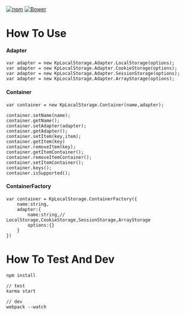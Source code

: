 [![npm](https://img.shields.io/badge/npm-1.0.0-blue.svg)](https://www.npmjs.com/package/kp-localstorage)
[![Bower](https://img.shields.io/badge/npm-1.0.0-red.svg)](https://github.com/kittencup/kp-localstorage)
# How To Use

#### Adapter

```
var adapter = new KpLocalStorage.Adapter.LocalStorage(options);
var adapter = new KpLocalStorage.Adapter.CookieStorage(options);
var adapter = new KpLocalStorage.Adapter.SessionStorage(options);
var adapter = new KpLocalStorage.Adapter.ArrayStorage(options);
```

#### Container

```
var container = new KpLocalStorage.Container(name,adapter);

container.setName(name);
container.getName();
container.setAdapter(adapter);
container.getAdapter();
container.setItem(key,item);
container.getItem(key)
container.removeItem(key);
container.getItemContainer();
container.removeItemContainer();
container.setItemContainer();
container.keys();
container.isSupported();
```

#### ContainerFactory

```
var container = KpLocalStorage.ContainerFactory({
    name:string,
    adapter:{
        name:string,// LocalStorage,CookieStorage,SessionStorage,ArrayStorage
        options:{}
    }
})
```


# How To Test And Dev

`npm install`


```
// test
karma start

// dev
webpack --watch
```
